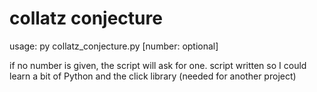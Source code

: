 # collatz conjecture

usage:
py collatz_conjecture.py [number: optional]

if no number is given, the script will ask for one.
script written so I could learn a bit of Python and the click library (needed for another project)